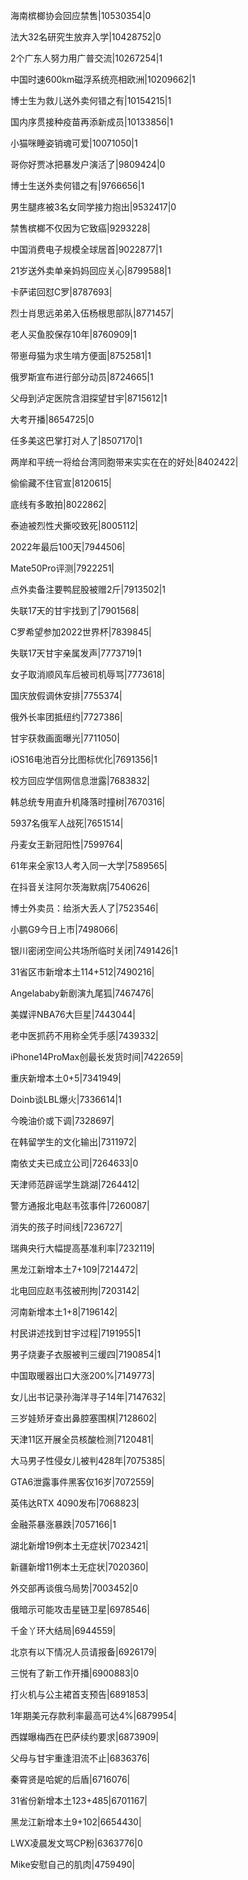 海南槟榔协会回应禁售|10530354|0

法大32名研究生放弃入学|10428752|0

2个广东人努力用广普交流|10267254|1

中国时速600km磁浮系统亮相欧洲|10209662|1

博士生为救儿送外卖何错之有|10154215|1

国内序贯接种疫苗再添新成员|10133856|1

小猫咪睡姿销魂可爱|10071050|1

哥你好贾冰把暴发户演活了|9809424|0

博士生送外卖何错之有|9766656|1

男生腿疼被3名女同学接力抱出|9532417|0

禁售槟榔不仅因为它致癌|9293228|

中国消费电子规模全球居首|9022877|1

21岁送外卖单亲妈妈回应关心|8799588|1

卡萨诺回怼C罗|8787693|

烈士肖思远弟弟入伍杨根思部队|8771457|

老人买鱼胶保存10年|8760909|1

带崽母猫为求生啃方便面|8752581|1

俄罗斯宣布进行部分动员|8724665|1

父母到泸定医院含泪探望甘宇|8715612|1

大考开播|8654725|0

任多美这巴掌打对人了|8507170|1

两岸和平统一将给台湾同胞带来实实在在的好处|8402422|

偷偷藏不住官宣|8120615|

底线有多敢拍|8022862|

泰迪被烈性犬撕咬致死|8005112|

2022年最后100天|7944506|

Mate50Pro评测|7922251|

点外卖备注要鸭屁股被赠2斤|7913502|1

失联17天的甘宇找到了|7901568|

C罗希望参加2022世界杯|7839845|

失联17天甘宇亲属发声|7773719|1

女子取消顺风车后被司机辱骂|7773618|

国庆放假调休安排|7755374|

俄外长率团抵纽约|7727386|

甘宇获救画面曝光|7711050|

iOS16电池百分比图标优化|7691356|1

校方回应学信网信息泄露|7683832|

韩总统专用直升机降落时撞树|7670316|

5937名俄军人战死|7651514|

丹麦女王新冠阳性|7599764|

61年来全家13人考入同一大学|7589565|

在抖音关注阿尔茨海默病|7540626|

博士外卖员：给浙大丢人了|7523546|

小鹏G9今日上市|7498066|

银川密闭空间公共场所临时关闭|7491426|1

31省区市新增本土114+512|7490216|

Angelababy新剧演九尾狐|7467476|

美媒评NBA76大巨星|7443044|

老中医抓药不用称全凭手感|7439332|

iPhone14ProMax创最长发货时间|7422659|

重庆新增本土0+5|7341949|

Doinb谈LBL爆火|7336614|1

今晚油价或下调|7328697|

在韩留学生的文化输出|7311972|

南依丈夫已成立公司|7264633|0

天津师范辟谣学生跳湖|7264412|

警方通报北电赵韦弦事件|7260087|

消失的孩子时间线|7236727|

瑞典央行大幅提高基准利率|7232119|

黑龙江新增本土7+109|7214472|

北电回应赵韦弦被刑拘|7203142|

河南新增本土1+8|7196142|

村民讲述找到甘宇过程|7191955|1

男子烧妻子衣服被判三缓四|7190854|1

中国取暖器出口大涨200%|7149773|

女儿出书记录孙海洋寻子14年|7147632|

三岁娃矫牙查出鼻腔塞围棋|7128602|

天津11区开展全员核酸检测|7120481|

大马男子性侵女儿被判428年|7075385|

GTA6泄露事件黑客仅16岁|7072559|

英伟达RTX 4090发布|7068823|

金融茶暴涨暴跌|7057166|1

湖北新增19例本土无症状|7023421|

新疆新增11例本土无症状|7020360|

外交部再谈俄乌局势|7003452|0

俄暗示可能攻击星链卫星|6978546|

千金丫环大结局|6944559|

北京有以下情况人员请报备|6926179|

三悦有了新工作开播|6900883|0

打火机与公主裙首支预告|6891853|

1年期美元存款利率最高可达4%|6879954|

西媒曝梅西在巴萨续约要求|6873909|

父母与甘宇重逢泪流不止|6836376|

秦霄贤是哈妮的后盾|6716076|

31省份新增本土123+485|6701167|

黑龙江新增本土9+102|6654430|

LWX凌晨发文骂CP粉|6363776|0

Mike安慰自己的肌肉|4759490|

